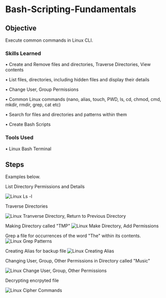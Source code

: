 # Bash-Scripting-Fundamentals

## Objective

Execute common commands in Linux CLI. 

### Skills Learned
•	Create and Remove files and directories, Traverse Directories, View contents 

•	List files, directories, including hidden files and display their details 

•	Change User, Group Permissions 

•	Common Linux commands (nano, alias, touch, PWD, ls, cd, chmod, cmd, mkdir, rmdir, grep, cat etc)

•	Search for files and directories and patterns within them

•	Create Bash Scripts 

### Tools Used
•	Linux Bash Terminal 

## Steps

Examples below.

List Directory Permissions and Details

![Linux Ls -l](https://github.com/user-attachments/assets/424ffbc4-da39-4452-ada4-f957863e1dba)

Traverse Directories 

![Linux Tranverse Directory, Return to Previous Directory](https://github.com/user-attachments/assets/7820dede-de03-4f1d-bc77-e5844d5f35c5)

Making Directory called "TMP"
![Linux Make Directory, Add Permissions](https://github.com/user-attachments/assets/4889f6cd-2e86-4c45-bab2-0749d43f4363)

Grep a file for occurrences of the word "The" within its contents.
![Linux Grep Patterns](https://github.com/user-attachments/assets/7abf4855-6a74-4eeb-9a6c-7b4ea379d7a2)

Creating Alias for backup file 
![Linux Creating Alias](https://github.com/user-attachments/assets/5883eb70-e2f7-486a-8570-d6196467aa5a)

Changing User, Group, Other Permissions in Directory called "Music"

![Linux Change User, Group, Other Permissions](https://github.com/user-attachments/assets/e8f14be4-d6be-4e08-bd85-91e37f7927b4)

Decrypting encrpyted file 

![Linux Cipher Commands](https://github.com/user-attachments/assets/daa82512-970b-4108-a560-a20dd3a85068)


